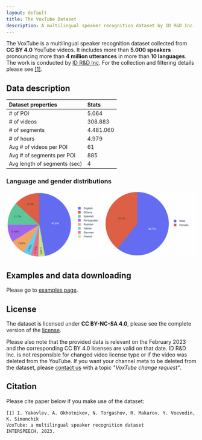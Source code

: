 ```yaml
---
layout: default
title: The VoxTube Dataset
description: A multilingual speaker recognition dataset by ID R&D Inc.
---
```


The VoxTube is a multilingual speaker recognition dataset collected from  **CC BY 4.0** YouTube videos. It includes more than **5.000 speakers** pronouncing more than **4 million utterances** in more than **10 languages**. The work is conducted by [ID R&D Inc](https://www.idrnd.ai). For the collection and filtering details please see [[1]](#citation).

## Data description

| Dataset properties           | Stats     |
|:-----------------------------|:----------|
| # of POI                     | 5.064     |
| # of videos                  | 308.883   |
| # of segments                | 4.481.060 |
| # of hours                   | 4.979     |
| Avg # of videos per POI      | 61        |
| Avg # of segments per POI    | 885       |
| Avg length of segments (sec) | 4         |

###  Language and gender distributions
![Distributions](./resources/img/lang_gender.png)

## Examples and data downloading

Please go to [examples page](./examples/README.md).


## License

The dataset is licensed under **CC BY-NC-SA 4.0**, please see the complete version of the [license](LICENSE).

Please also note that the provided data is relevant on the February 2023 and the corresponding CC BY 4.0 licenses are valid on that date. ID R&D Inc. is not responsible for changed video license type or if the video was deleted from the YouTube. If you want your channel meta to be deleted from the dataset, please [contact us](https://www.idrnd.ai/contact-us) with a topic *"VoxTube change request"*.


## Citation

Please cite paper below if you make use of the dataset:

```
[1] I. Yakovlev, A. Okhotnikov, N. Torgashov, R. Makarov, Y. Voevodin, K. Simonchik
VoxTube: a multilingual speaker recognition dataset  
INTERSPEECH, 2023.
```